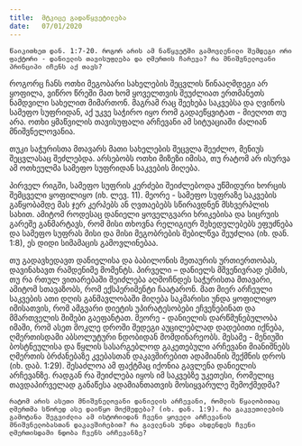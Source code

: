 ```yaml
---
title:  მტკიცე გადაწყვეტილება
date:   07/01/2020
---
```


`წაიკითხეთ დან. 1:7-20. როგორ არის ამ ნაწყვეტში გამოვლენილი შემდეგი ორი ფაქტორი - დანიელის თავისუფლება და ღმერთის ჩარევა? რა მნიშვნელოვანი პრინციპი იჩენს აქ თავს?`

როგორც ჩანს ოთხი მეგობარი სახელების შეცვლის წინააღმდეგი არ ყოფილა, ვიწრო წრეში მათ ხომ ყოველთვის შეუძლიათ ერთმანეთს ნამდვილი სახელით მიმართონ. მაგრამ რაც შეეხება საკვებსა და ღვინოს სამეფო სუფრიდან, აქ უკვე საჭირო იყო რომ გადაეწყვიტათ - მიეღოთ თუ არა. ოთხი ყმაწვილის თავისუფალი არჩევანი ამ სიტუაციაში ძალიან მნიშვნელოვანია.

თუკი საჭურისთა მთავარს მათი სახელების შეცვლა შეეძლო, მენიუს შეცვლასაც შეძლებდა. არსებობს ოთხი მიზეზი იმისა, თუ რატომ არ ისურვა ამ ოთხეულმა სამეფო სუფრიდან საკვების მიღება.

პირველ რიგში, სამეფო სუფრის კერძები შეიძლებოდა უწმიდური ხორცის შემცველი ყოფილიყო (იხ. ლევ. 11). მეორე - სამეფო სუფრაზე საკვების გაწყობამდე მას ჯერ კერპებს ან ღვთაებებს სწირავდნენ მსხვერპლის სახით. ამიტომ როდესაც დანიელი ყოველგვარი ხრიკებისა და სიცრუის გარეშე განმარტავს, რომ მისი თხოვნა რელიგიურ შეხედულებებს ეფუძნება და სამეფო სუფრას მისი და მისი მეგობრების შებილწვა შეუძლია (იხ. დან. 1:8), ეს დიდი სიმამაცის გამოვლინებაა.

თუ გადავხედავთ დანიელისა და ბაბილონის მეთაურის ურთიერთობას, დავინახავთ რამდენიმე მომენტს. პირველი – დანიელს მშვენივრად ესმის, თუ რა რთულ ვითარებაში შეიძლება აღმოჩნდეს საჭურისთა მთავარი, ამიტომ სთავაზობს, რომ ექსპერიმენტი ჩაატარონ. მათ მიერ არჩეული საკვების ათი დღის განმავლობაში მიღება საკმარისი უნდა ყოფილიყო იმისათვის, რომ ამგვარი დიეტის უპირატესობები ეჩვენებინათ და მმართველის შიშები გაეფანტათ. მეორე - დანიელის დარწმუნებულობა იმაში, რომ ასეთ მოკლე დროში შედეგი აუცილებლად დადებითი იქნება, ღმერთისდამი აბსოლუტური ნდობიდან მომდინარეობს. მესამე - მენიუში ბოსტნეულისა და წყლის სასარგებლოდ გაკეთებული არჩევანი მიანიშნებს ღმერთის ბრძანებაზე კვებასთან დაკავშირებით ადამიანის შექმნის დროს (იხ. დაბ. 1:29). შესაძლოა ამ ფაქტმაც იქონია გავლენა დანიელის არჩევანზე. რადგან რა შეიძლება იყოს იმ საკვებზე უკეთესი, რომელიც თავდაპირველად განაწესა ადამიანთათვის მოსიყვარულე შემოქმედმა?

`რატომ არის ასეთი მნიშვნელოვანი დანიელის არჩევანი, რომლის წყალობითაც ღმერთმა სწორედ ასე დაიწყო მოქმედება? (იხ. დან. 1:9). რა გაკვეთილების გამოტანა შეგვიძლია ამ ისტორიიდან ჩვენი ყოველი არჩევანის მნიშვნელობასთან დაკავშირებით? რა გავლენას უნდა ახდენდეს ჩვენი ღმერთისდამი ნდობა ჩვენს არჩევანზე?`


